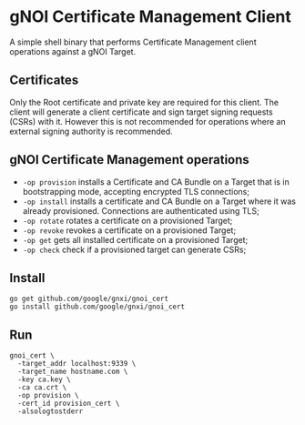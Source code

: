 # gNOI Certificate Management Client

A simple shell binary that performs Certificate Management client operations
against a gNOI Target.

## Certificates

Only the Root certificate and private key are required for this client. The
client will generate a client certificate and sign target signing requests
(CSRs) with it. However this is not recommended for operations where an external
signing authority is recommended.

## gNOI Certificate Management operations

*   `-op provision` installs a Certificate and CA Bundle on a Target that is in
    bootstrapping mode, accepting encrypted TLS connections;
*   `-op install` installs a certificate and CA Bundle on a Target where it was
    already provisioned. Connections are authenticated using TLS;
*   `-op rotate` rotates a certificate on a provisioned Target;
*   `-op revoke` revokes a certificate on a provisioned Target;
*   `-op get` gets all installed certificate on a provisioned Target;
*   `-op check` check if a provisioned target can generate CSRs;

## Install

```
go get github.com/google/gnxi/gnoi_cert
go install github.com/google/gnxi/gnoi_cert
```

## Run

```
gnoi_cert \
  -target_addr localhost:9339 \
  -target_name hostname.com \
  -key ca.key \
  -ca ca.crt \
  -op provision \
  -cert_id provision_cert \
  -alsologtostderr
```
